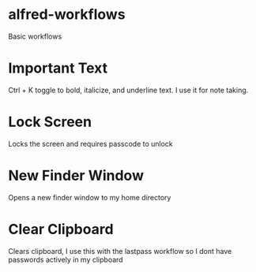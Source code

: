 # alfred-workflows

Basic workflows

# Important Text

Ctrl + K toggle to bold, italicize, and underline text. I use it for note taking.

# Lock Screen

Locks the screen and requires passcode to unlock

# New Finder Window

Opens a new finder window to my home directory

# Clear Clipboard

Clears clipboard, I use this with the lastpass workflow so I dont have passwords actively in my clipboard

